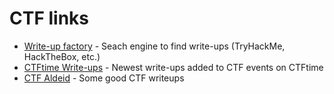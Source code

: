 

# CTF links

* [Write-up factory](https://writeup.raw.pm/) - Seach engine to find write-ups \(TryHackMe, HackTheBox, etc.\)
* [CTFtime Write-ups](https://ctftime.org/writeups) - Newest write-ups added to CTF events on CTFtime
* [CTF Aldeid]([url](https://github.com/alexwari/hacktricks/blob/master/ctf-write-ups/CTF%20aldeid.md)https://github.com/alexwari/hacktricks/blob/master/ctf-write-ups/CTF%20aldeid.md) - Some good CTF writeups

